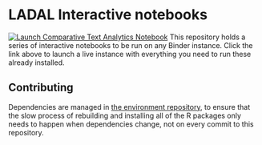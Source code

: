 # LADAL Interactive notebooks

[![Launch Comparative Text Analytics Notebook](https://mybinder.org/badge_logo.svg)](https://mybinder.org/v2/gh/SLCLADAL/interactive-notebooks/main?labpath=notebooks%2FTwitterComparativeTextAnalytics.ipynb)
This repository holds a series of interactive notebooks to be run on any Binder instance. Click the link above to launch a live instance with everything you need to run these already installed.


## Contributing

Dependencies are managed in [the environment repository](https://github.com/SLCLADAL/interactive-notebooks), 
to ensure that the slow process of rebuilding and installing all of the R
packages only needs to happen when dependencies change, not on every commit
to this repository.